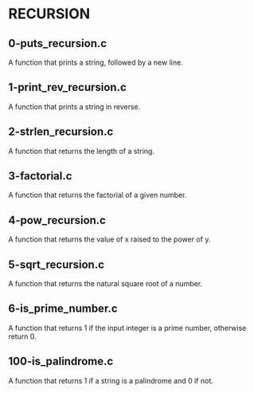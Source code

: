 # RECURSION
## 0-puts_recursion.c
A function that prints a string, followed by a new line.
## 1-print_rev_recursion.c
A function that prints a string in reverse.
## 2-strlen_recursion.c
A function that returns the length of a string.
## 3-factorial.c
A function that returns the factorial of a given number.
## 4-pow_recursion.c
A function that returns the value of x raised to the power of y.
## 5-sqrt_recursion.c
A function that returns the natural square root of a number.
## 6-is_prime_number.c
A function that returns 1 if the input integer is a prime number, otherwise return 0.
## 100-is_palindrome.c
A function that returns 1 if a string is a palindrome and 0 if not.
